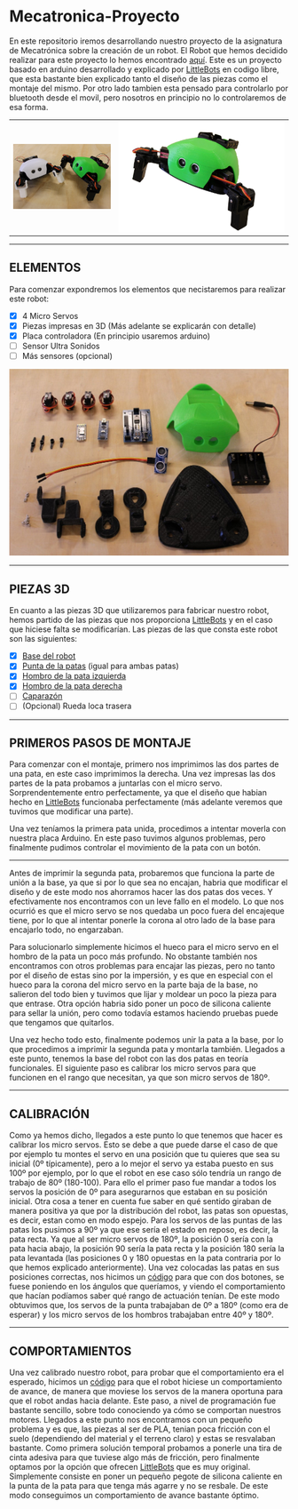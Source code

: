 # Mecatronica-Proyecto
En este repositorio iremos desarrollando nuestro proyecto de la asignatura de Mecatrónica sobre la creación de un robot.
El Robot que hemos decidido realizar para este proyecto lo hemos encontrado [aquí](https://www.instructables.com/Critter-3D-Printed-Crawling-Arduino-Robot/).
Este es un proyecto basado en arduino desarrollado y explicado por [LittleBots](https://www.instructables.com/member/LittleBots/) en codigo libre, que esta bastante bien explicado tanto el diseño de las piezas como el montaje del mismo. 
Por otro lado tambien esta pensado para controlarlo por bluetooth desde el movil, pero nosotros en principio no lo controlaremos de esa forma.

<table>
<tbody>
<tr>
<td>
<img src="/Doc/images/Critter.png" alt="Generic version"></a>
</td>
<td>
<img src="/Doc/images/Logo.jpeg" alt="Generic version"></a>
</td>
</tr>
</tbody>
</table>

---
## ELEMENTOS

Para comenzar expondremos los elementos que necistaremos para realizar este robot:

- [x] 4 Micro Servos
- [x] Piezas impresas en 3D (Más adelante se explicarán con detalle)
- [x] Placa controladora (En principio usaremos arduino)
- [ ] Sensor Ultra Sonidos
- [ ] Más sensores (opcional)

<p align="center">
<img src="/Doc/images/piezas.jpg" alt="Generic version"></a>
</p>

---
## PIEZAS 3D

En cuanto a las piezas 3D que utilizaremos para fabricar nuestro robot, hemos partido de las piezas que nos proporciona [LittleBots](https://www.instructables.com/Critter-3D-Printed-Crawling-Arduino-Robot/) y en el caso que hiciese falta se modificarían. Las piezas de las que consta este robot son las siguientes:

- [x] [Base del robot](models/Base.stl)
- [x] [Punta de la patas](models/Foreleg.stl) (igual para ambas patas)
- [x] [Hombro de la pata izquierda](models/Upper_Leg_Left.stl)
- [x] [Hombro de la pata derecha](models/Upper_Leg_Right.stl)
- [ ] [Caparazón](models/Shell.stl)
- [ ] (Opcional) Rueda loca trasera

---
## PRIMEROS PASOS DE MONTAJE

Para comenzar con el montaje, primero nos imprimimos las dos partes de una pata, en este caso imprimimos la derecha.
Una vez impresas las dos partes de la pata probamos a juntarlas con el micro servo. Sorprendentemente entro perfectamente, ya que el diseño que habian hecho en [LittleBots](https://www.instructables.com/Critter-3D-Printed-Crawling-Arduino-Robot/) funcionaba perfectamente (más adelante veremos que tuvimos que modificar una parte).

Una vez teníamos la primera pata unida, procedimos a intentar moverla con nuestra placa Arduino.
En este paso tuvimos algunos problemas, pero finalmente pudimos controlar el movimiento de la pata con un botón.

---

Antes de imprimir la segunda pata, probaremos que funciona la parte de unión a la base, ya que si por lo que sea no encajan, habria que modificar el diseño y de este modo nos ahorramos hacer las dos patas dos veces.
Y efectivamente nos encontramos con un leve fallo en el modelo. Lo que nos ocurrió es que el micro servo se nos quedaba un poco fuera del encajeque tiene, por lo que al intentar ponerle la corona al otro lado de la base para encajarlo todo, no engarzaban.

Para solucionarlo simplemente hicimos el hueco para el micro servo en el hombro de la pata un poco más profundo. No obstante también nos encontramos con otros problemas para encajar las piezas, pero no tanto por el diseño de estas sino por la impersión, y es que en especial con el hueco para la corona del micro servo en la parte baja de la base, no salieron del todo bien y tuvimos que lijar y moldear un poco la pieza para que entrase.
Otra opción habria sido poner un poco de silicona caliente para sellar la unión, pero como todavía estamos haciendo pruebas puede que tengamos que quitarlos.


Una vez hecho todo esto, finalmente podemos unir la pata a la base, por lo que procedimos a imprimir la segunda pata y montarla también. Llegados a este punto, tenemos la base del robot con las dos patas en teoría funcionales. El siguiente paso es calibrar los micro servos para que funcionen en el rango que necesitan, ya que son micro servos de 180º.


---
## CALIBRACIÓN

Como ya hemos dicho, llegados a este punto lo que tenemos que hacer es calibrar los micro servos. Esto se debe a que puede darse el caso de que por ejemplo tu montes el servo en una posición que tu quieres que sea su inicial (0º típicamente), pero a lo mejor el servo ya estaba puesto en sus 100º por ejemplo, por lo que el robot en ese caso sólo tendría un rango de trabajo de 80º (180-100).
Para ello el primer paso fue mandar a todos los servos la posición de 0º para asegurarnos que estaban en su posición inicial. Otra cosa a tener en cuenta fue saber en qué sentido giraban de manera positiva ya que por la distribución del robot, las patas son opuestas, es decir, estan como en modo espejo.
Para los servos de las puntas de las patas los pusimos a 90º ya que ese sería el estado en reposo, es decir, la pata recta. Ya que al ser micro servos de 180º, la posición 0 sería con la pata hacia abajo, la posición 90 sería la pata recta y la posición 180 sería la pata levantada (las posiciones 0 y 180 opuestas en la pata contraria por lo que hemos explicado anteriormente).
Una vez colocadas las patas en sus posiciones correctas, nos hicimos un [código](Code/Motor_calibrator/Motor_calibrator.ino) para que con dos botones, se fuese poniendo en los ángulos que queríamos, y viendo el comportamiento que hacían podíamos saber qué rango de actuación tenían.
De este modo obtuvimos que, los servos de la punta trabajaban de 0º a 180º (como era de esperar) y los micro servos de los hombros trabajaban entre 40º y 180º.

---
## COMPORTAMIENTOS

Una vez calibrado nuestro robot, para probar que el comportamiento era el esperado, hicimos un [código](Code/Walk/Walk.ino) para que el robot hiciese un comportamiento de avance, de manera que moviese los servos de la manera oportuna para que el robot andas hacia delante. Este paso, a nivel de programación fue bastante sencillo, sobre todo conociendo ya cómo se comportan nuestros motores. Llegados a este punto nos encontramos con un pequeño problema y es que, las piezas al ser de PLA, tenian poca fricción con el suelo (dependiendo del material y el terreno claro) y estas se resvalaban bastante. Como primera solución temporal probamos a ponerle una tira de cinta adesiva para que tuviese algo más de fricción, pero finalmente optamos por la opción que ofrecen [LittleBots](https://www.instructables.com/Critter-3D-Printed-Crawling-Arduino-Robot/) que es muy original. Simplemente consiste en poner un pequeño pegote de silicona caliente en la punta de la pata para que tenga más agarre y no se resbale. De este modo conseguimos un comportamiento de avance bastante óptimo.